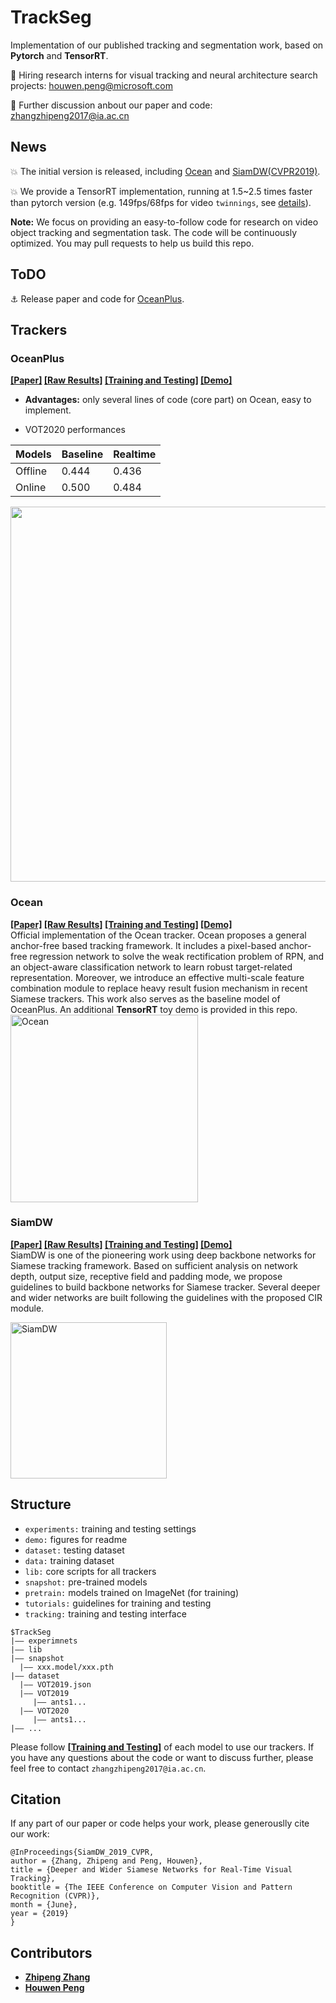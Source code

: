# TrackSeg
Implementation of our published tracking and segmentation work, based on **Pytorch** and **TensorRT**.

:dart: Hiring research interns for visual tracking and neural architecture search projects: houwen.peng@microsoft.com

:dart: Further discussion anbout our paper and code: zhangzhipeng2017@ia.ac.cn

## News
:boom:  The initial version is released, including [Ocean]() and [SiamDW(CVPR2019)](http://openaccess.thecvf.com/content_CVPR_2019/papers/Zhang_Deeper_and_Wider_Siamese_Networks_for_Real-Time_Visual_Tracking_CVPR_2019_paper.pdf).

:boom: We provide a TensorRT implementation, running at 1.5~2.5 times faster than pytorch version (e.g. 149fps/68fps for video `twinnings`, see [details]()).

**Note:** We focus on providing an easy-to-follow code for research on video object tracking and segmentation task. The code will be continuously optimized. You may pull requests to help us build this repo. 




## ToDO
:anchor: Release paper and code for [OceanPlus]().



## Trackers
### OceanPlus
**[[Paper]]() [[Raw Results]](https://drive.google.com/drive/folders/1Wi_9fvPhfBtuDPteNo75iqiRs4-bfmgI?usp=sharing) [[Training and Testing]](https://github.com/JudasDie/TrackSeg/tree/master/lib/tutorial/OceanPlus) [[Demo]](https://www.youtube.com/watch?v=ueNqnVkl37c)** <br/>

- **Advantages:** only several lines of code (core part) on Ocean, easy to implement.

- VOT2020 performances

| Models | Baseline | Realtime |
| --| --| --|
|Offline | 0.444 | 0.436 |
|Online  | 0.500 | 0.484 |

<div align="center">
  <img src="demo/oceanplus.gif" width="600px" />
  <!-- <p>Example SiamFC, SiamRPN and SiamMask outputs.</p> -->
</div>


### Ocean
**[[Paper]]() [[Raw Results]](https://drive.google.com/file/d/1vDp4MIkWzLVOhZ-Yt2Zdq8Z_Z0rz6y0R/view?usp=sharing) [[Training and Testing]](https://github.com/JudasDie/TrackSeg/tree/master/lib/tutorial/Ocean) [[Demo]]()** <br/>
Official implementation of the Ocean tracker. Ocean proposes a general anchor-free based tracking framework. It includes a pixel-based anchor-free regression network to solve the weak rectification problem of RPN, and an object-aware classification network to learn robust target-related representation. Moreover, we introduce an effective multi-scale feature combination module to replace heavy result fusion mechanism in recent Siamese trackers. This work also serves as the baseline model of OceanPlus. An additional **TensorRT** toy demo is provided in this repo.
<img src="https://github.com/JudasDie/TrackSeg/blob/master/demo/Ocean_overview.jpg" height="300" alt="Ocean"/><br/>

### SiamDW
**[[Paper]](http://openaccess.thecvf.com/content_CVPR_2019/papers/Zhang_Deeper_and_Wider_Siamese_Networks_for_Real-Time_Visual_Tracking_CVPR_2019_paper.pdf) [[Raw Results]](https://github.com/researchmm/SiamDW) [[Training and Testing]](https://github.com/JudasDie/TrackSeg/tree/master/lib/tutorial/SiamDW) [[Demo]]()** <br/>
SiamDW is one of the pioneering work using deep backbone networks for Siamese tracking framework. Based on sufficient analysis on network depth, output size, receptive field and padding mode, we propose guidelines to build backbone networks for Siamese tracker. Several deeper and wider networks are built following the guidelines with the proposed CIR module. 

<img src="https://github.com/JudasDie/TrackSeg/blob/master/demo/siamdw_overview.jpg" height="250" alt="SiamDW"/><br/>


## Structure
- `experiments:` training and testing settings
- `demo:` figures for readme
- `dataset:` testing dataset
- `data:` training dataset
- `lib:` core scripts for all trackers
- `snapshot:` pre-trained models 
- `pretrain:` models trained on ImageNet (for training)
- `tutorials:` guidelines for training and testing
- `tracking:` training and testing interface

```
$TrackSeg
|—— experimnets
|—— lib
|—— snapshot
  |—— xxx.model/xxx.pth
|—— dataset
  |—— VOT2019.json 
  |—— VOT2019
     |—— ants1...
  |—— VOT2020
     |—— ants1...
|—— ...

```
Please follow **[[Training and Testing]]()** of each model to use our trackers. If you have any questions about the code or want to discuss further, please feel free to contact `zhangzhipeng2017@ia.ac.cn`.

## Citation
If any part of our paper or code helps your work, please generouslly cite our work:
```
@InProceedings{SiamDW_2019_CVPR,
author = {Zhang, Zhipeng and Peng, Houwen},
title = {Deeper and Wider Siamese Networks for Real-Time Visual Tracking},
booktitle = {The IEEE Conference on Computer Vision and Pattern Recognition (CVPR)},
month = {June},
year = {2019}
} 
```

## Contributors
- **[Zhipeng Zhang](https://github.com/JudasDie)**
- **[Houwen Peng](https://houwenpeng.com/)**








